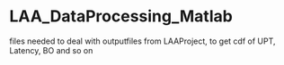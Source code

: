 # LAA_DataProcessing_Matlab
files needed to deal with outputfiles from LAAProject, to get cdf of UPT, Latency, BO and so on 
